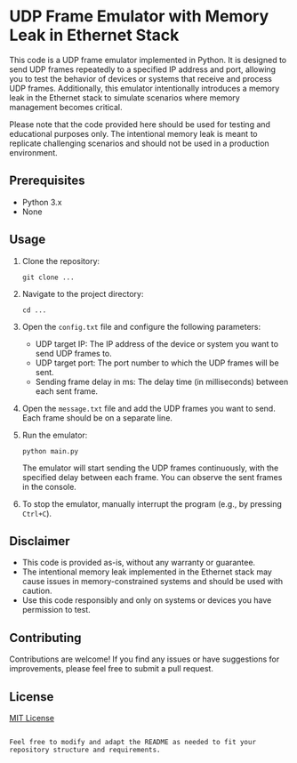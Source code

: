 # UDP Frame Emulator with Memory Leak in Ethernet Stack

This code is a UDP frame emulator implemented in Python. It is designed to send UDP frames repeatedly to a specified IP address and port, allowing you to test the behavior of devices or systems that receive and process UDP frames. Additionally, this emulator intentionally introduces a memory leak in the Ethernet stack to simulate scenarios where memory management becomes critical.

Please note that the code provided here should be used for testing and educational purposes only. The intentional memory leak is meant to replicate challenging scenarios and should not be used in a production environment.

## Prerequisites

- Python 3.x
- None

## Usage

1. Clone the repository:

   ```
   git clone ...

2. Navigate to the project directory:

   ```shell
   cd ...
   ```

3. Open the `config.txt` file and configure the following parameters:

   - UDP target IP: The IP address of the device or system you want to send UDP frames to.
   - UDP target port: The port number to which the UDP frames will be sent.
   - Sending frame delay in ms: The delay time (in milliseconds) between each sent frame.

4. Open the `message.txt` file and add the UDP frames you want to send. Each frame should be on a separate line.

5. Run the emulator:

   ```shell
   python main.py
   ```

   The emulator will start sending the UDP frames continuously, with the specified delay between each frame. You can observe the sent frames in the console.

6. To stop the emulator, manually interrupt the program (e.g., by pressing `Ctrl+C`).

## Disclaimer

- This code is provided as-is, without any warranty or guarantee.
- The intentional memory leak implemented in the Ethernet stack may cause issues in memory-constrained systems and should be used with caution.
- Use this code responsibly and only on systems or devices you have permission to test.

## Contributing

Contributions are welcome! If you find any issues or have suggestions for improvements, please feel free to submit a pull request.

## License

[MIT License](LICENSE)
```

Feel free to modify and adapt the README as needed to fit your repository structure and requirements.
